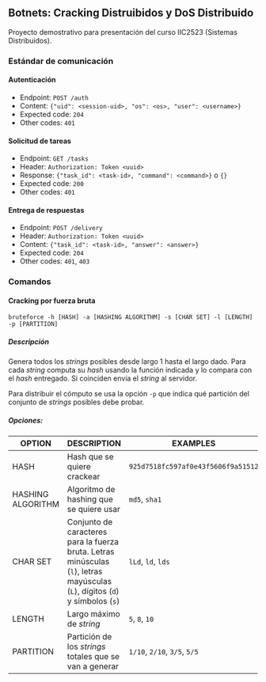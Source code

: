 ## Botnets: Cracking Distruibidos y DoS Distribuido

Proyecto demostrativo para presentación del curso IIC2523 (Sistemas Distribuidos).


### Estándar de comunicación

#### Autenticación

- Endpoint: `POST /auth`
- Content: `{"uid": <session-uid>, "os": <os>, "user": <username>}`
- Expected code: `204`
- Other codes: `401`


#### Solicitud de tareas

- Endpoint: `GET /tasks`
- Header: `Authorization: Token <uuid>`
- Response: `{"task_id": <task-id>, "command": <command>}` o `{}`
- Expected code: `200`
- Other codes: `401`


#### Entrega de respuestas

- Endpoint: `POST /delivery`
- Header: `Authorization: Token <uuid>`
- Content: `{"task_id": <task-id>, "answer": <answer>}`
- Expected code: `204`
- Other codes: `401`, `403`



### Comandos

#### Cracking por fuerza bruta

`bruteforce -h [HASH] -a [HASHING ALGORITHM] -s [CHAR SET] -l [LENGTH] -p [PARTITION]`

##### Descripción

Genera todos los _strings_ posibles desde largo 1 hasta el largo dado. Para cada _string_ computa su _hash_ usando la
función indicada y lo compara con el _hash_ entregado. Si coinciden envía el _string_ al servidor.

Para distribuir el cómputo se usa la opción `-p` que indica qué partición del conjunto de _strings_
posibles debe probar.

##### Opciones:

|OPTION|DESCRIPTION|EXAMPLES|
|------|-----------|--------|
|HASH|Hash que se quiere crackear|`925d7518fc597af0e43f5606f9a51512`|
|HASHING ALGORITHM|Algoritmo de hashing que se quiere usar|`md5`, `sha1`|
|CHAR SET|Conjunto de caracteres para la fuerza bruta. Letras minúsculas (`l`), letras mayúsculas (`L`), dígitos (`d`) y símbolos (`s`)|`lLd`, `ld`, `lds`|
|LENGTH|Largo máximo de _string_|`5`, `8`, `10`|
|PARTITION|Partición de los _strings_ totales que se van a generar|`1/10`, `2/10`, `3/5`, `5/5`|
